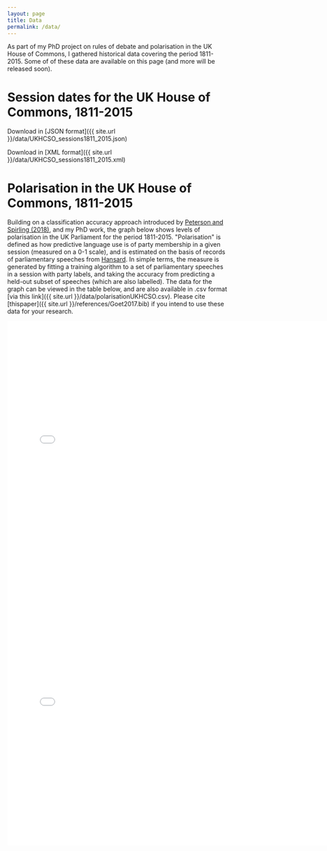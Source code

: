 ```yaml
---
layout: page
title: Data
permalink: /data/
---
```


As part of my PhD project on rules of debate and polarisation in the UK House of Commons, I gathered historical data covering the period 1811-2015. Some of of these data are available on this page (and more will be released soon).

# Session dates for the UK House of Commons, 1811-2015
Download in [JSON format]({{ site.url }}/data/UKHCSO_sessions1811_2015.json)

Download in [XML format]({{ site.url }}/data/UKHCSO_sessions1811_2015.xml)

# Polarisation in the UK House of Commons, 1811-2015
Building on a classification accuracy approach introduced by [Peterson and Spirling (2018)](https://www.cambridge.org/core/journals/political-analysis/article/classification-accuracy-as-a-substantive-quantity-of-interest-measuring-polarization-in-westminster-systems/45746D999CFCD1CB43E362392D7B2FB4), and my PhD work, the graph below shows levels of polarisation in the UK Parliament for the period 1811-2015. "Polarisation" is defined as how predictive language use is of party membership in a given session (measured on a 0-1 scale), and is estimated on the basis of records of parliamentary speeches from [Hansard](http://www.hansard-archive.parliament.uk). In simple terms, the measure is generated by fitting a training algorithm to a set of parliamentary speeches in a session with party labels, and taking the accuracy from predicting a held-out subset of speeches (which are also labelled). The data for the graph can be viewed in the table below, and are also available in .csv format [via this link]({{ site.url }}/data/polarisationUKHCSO.csv). Please cite [thispaper]({{ site.url }}/references/Goet2017.bib) if you intend to use these data for your research.

<iframe src="/graphs/polarisationUKHCSO.html" width="750" height="600" scrolling="no" frameBorder="0">
</iframe>

<iframe src="/tables/polTable.html" width="750" height="600" scrolling="no" frameBorder="0">
</iframe>

